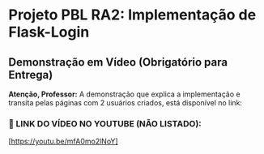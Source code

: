 # Projeto PBL RA2: Implementação de Flask-Login

## Demonstração em Vídeo (Obrigatório para Entrega)

**Atenção, Professor:** A demonstração que explica a implementação e transita pelas páginas com 2 usuários criados, está disponível no link:

### 🔗 LINK DO VÍDEO NO YOUTUBE (NÃO LISTADO):
[https://youtu.be/mfA0mo2lNoY]
